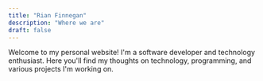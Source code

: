 ```yaml
---
title: "Rian Finnegan"
description: "Where we are"
draft: false
---
```


Welcome to my personal website! I'm a software developer and technology enthusiast. Here you'll find my thoughts on technology, programming, and various projects I'm working on.

